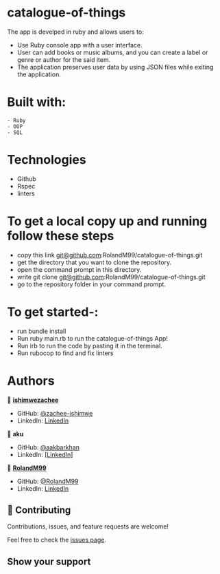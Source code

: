 # catalogue-of-things

The app is develped in ruby and allows users to:
  - Use Ruby console app with a user interface.
  - User can add books or music albums, and you can create a label or genre or author for the said item.
  - The application preserves user data by using JSON files while exiting the application.

# Built with:

    - Ruby
    - OOP
    - SQL
  
# Technologies

  - Github
  - Rspec
  - linters
  
# To get a local copy up and running follow these steps

  - copy this link git@github.com:RolandM99/catalogue-of-things.git
  - get the directory that you want to clone the repository.
  - open the command prompt in this directory.
  - write git clone git@github.com:RolandM99/catalogue-of-things.git
  - go to the repository folder in your command prompt.

# To get started-:

  - run bundle install
  - Run ruby main.rb to run the catalogue-of-things App!
  - Run irb to run the code by pasting it in the terminal.
  - Run rubocop to find and fix linters

# Authors

👤 **[ishimwezachee](https://github.com/ishimwezachee)**

- GitHub: [@zachee-ishimwe](https://github.com/ishimwezachee)
- LinkedIn: [LinkedIn](https://www.linkedin.com/in/zachee-ishimwe/)


👤 **aku** 
- GitHub: [@aakbarkhan](https://github.com/aakbarkhan)
- LinkedIn: [[LinkedIn]](https://www.linkedin.com/in/akuu-khan/)
  
👤 **[RolandM99](https://github.com/RolandM99)**

- GitHub: [@RolandM99](https://github.com/RolandM99)
- LinkedIn: [LinkedIn](www.linkedin.com/in/roland-mweze)


## 🤝 Contributing

Contributions, issues, and feature requests are welcome!

Feel free to check the [issues page](../../issues/).

## Show your support